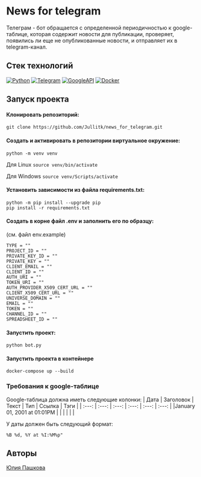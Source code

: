 # News for telegram

Телеграм - бот обращается с определенной периодичностью к google-таблице, которая содержит новости для публикации, проверяет, появились ли еще не опубликованные новости, и отправляет их в telegram-канал.

## Стек технологий

[![Python](https://img.shields.io/badge/-Python-blue)](https://www.python.org/)
[![Telegram](https://img.shields.io/badge/-Telegram-blue)](https://docs.python-telegram-bot.org/en/latest/)
[![GoogleAPI](https://img.shields.io/badge/-GoogleAPI-blue)](https://support.google.com/googleapi/?hl=en#topic=7014522)
[![Docker](https://img.shields.io/badge/-Docker-blue)](https://www.docker.com/)

## Запуск проекта

#### Клонировать репозиторий:
```
git clone https://github.com/Jullitk/news_for_telegram.git
```
#### Cоздать и активировать в репозитории виртуальное окружение:
```
python -m venv venv
```
Для Linux
    ```
    source venv/bin/activate
    ```
    
Для Windows
    ```
    source venv/Scripts/activate
    ```
#### Установить зависимости из файла requirements.txt:
```
python -m pip install --upgrade pip
pip install -r requirements.txt
```
#### Создать в корне файл .env и заполнить его по образцу:

(cм. файл env.example)
```
TYPE = ""
PROJECT_ID = ""
PRIVATE_KEY_ID = ""
PRIVATE_KEY = ""
CLIENT_EMAIL = ""
CLIENT_ID = ""
AUTH_URI = ""
TOKEN_URI = ""
AUTH_PROVIDER_X509_CERT_URL = ""
CLIENT_X509_CERT_URL = ""
UNIVERSE_DOMAIN = ""
EMAIL = ""
TOKEN = ""
CHANNEL_ID = ""
SPREADSHEET_ID = ""
```
#### Запустить проект:
```
python bot.py
```
#### Запустить проекта в контейнере

```
docker-compose up --build
```
### Требования к google-таблице

Google-таблица должна иметь следующие колонки:
| Дата | Заголовок | Текст | Тип | Ссылка | Тэги |
| :---: | :---: | :---: | :---: | :---: | :---: |
|January 01, 2001 at 01:01PM | | | | | | 

У даты должен быть следующий формат:
```
%B %d, %Y at %I:%M%p"
```
## Авторы
[Юлия Пашкова](https://github.com/Jullitka)
